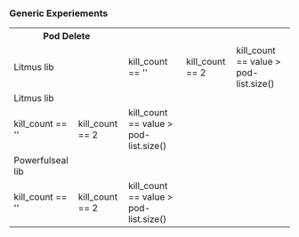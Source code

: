 ### Generic Experiements

<table> 
    <tr>  <th colspan=2> Pod Delete </th> </tr>
    <tr> <td> Litmus lib <td>
        <td> kill_count == '' </td>
         <td> kill_count == 2 </td>
         <td> kill_count == value > pod-list.size() </td>
    </tr>
     <tr rowspan=3> <td> Litmus lib <td> </tr>
         <tr>
        <td> kill_count == '' </td>
         <td> kill_count == 2 </td>
         <td> kill_count == value > pod-list.size() </td>
    </tr>
        <tr rowspan=3> <td> Powerfulseal lib <td> </tr>
         <tr>
        <td> kill_count == '' </td>
         <td> kill_count == 2 </td>
         <td> kill_count == value > pod-list.size() </td>
    </tr>
    </table>
    
        
    
    
